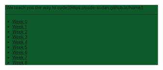 <div style="background-color: #0e5b29;">
[We teach you the way to code](https://code-sudan.github.io/home/)


***

* [Week 0](https://code-sudan.github.io/home/week0/)
* [Week 1](https://code-sudan.github.io/home/week1/)
* [Week 2](https://code-sudan.github.io/home/week2/)
* [Week 3](https://code-sudan.github.io/home/week3/)
* [Week 4](https://code-sudan.github.io/home/week4/)
* [Week 5](https://code-sudan.github.io/home/week5/)
* [Week 6](https://code-sudan.github.io/home/week6/)
* [Week 7](https://code-sudan.github.io/home/week7/)
* [Week 8](https://code-sudan.github.io/home/week8/)
</div>
